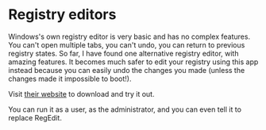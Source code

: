 # Registry editors

Windows's own registry editor is very basic and has no complex features. You can't open multiple tabs, you can't undo, you can return to previous registry states. So far, I have found one alternative registry editor, with amazing features. It becomes much safer to edit your registry using this app instead because you can easily undo the changes you made (unless the changes made it impossible to boot!).

Visit [their website](https://registry-finder.com/) to download and try it out.

You can run it as a user, as the administrator, and you can even tell it to replace RegEdit.
